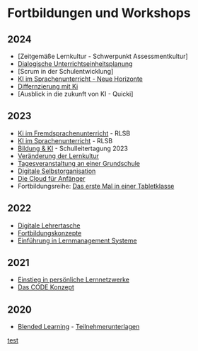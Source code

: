 # Fortbildungen und Workshops

## 2024

- [Zeitgemäße Lernkultur - Schwerpunkt Assessmentkultur]
- [Dialogische Unterrichtseinheitsplanung](https://medienberatung.online/dialog/veranstaltungen/) 
- [Scrum in der Schulentwicklung]
- [KI im Sprachenunterricht - Neue Horizonte](/workshop/2024/2024-01_KI-im-Sprachenunterricht/2024-01_KI-im-Sprachenunterricht-Neue-Horizonte.md)
- [Differnzierung mit Ki](/workshop/2024/2024-01_Differnzierung-mit-KI/2024-01_Differnzierung-mit-KI.md)
- [Ausblick in die zukunft von KI - Quicki]

## 2023
- [Ki im Fremdsprachenunterricht](/workshop/2023/2023-11_KI%20im%20Fremdsprachenunterricht.pdf) - RLSB
- [KI im Sprachenunterricht](workshop/2023/2023-09_KI%20im%20Sprachenunterricht.pdf) - RLSB
- [Bildung & KI](workshop/2023/2023_Bildung%20und%20Ki%20-%20Schulleitertagung%202023.pdf) - Schulleitertagung 2023
- [Veränderung der Lernkultur](workshop//2023/2023-04_Veränderung%20der%20Lernkultur.pdf)
- [Tagesveranstaltung an einer Grundschule](workshop/2023/2023_Schilf%20an%20einer%20Grundschule.pdf)
- [Digitale Selbstorganisation](workshop/2023/2023_Selbstorganisation-Präsenz.pdf)
- [Die Cloud für Anfänger](workshop/2023/2023_Die%20Cloud%20für%20Anfänger.pdf)
- Fortbildungsreihe: [Das erste Mal in einer Tabletklasse](https://vedab.de/veranstaltungsdetails.php?vid=136089)

## 2022
- [Digitale Lehrertasche](workshop/2022/2022_DigitaleLehrertasche-präsenz.pdf)
- [Fortbildungskonzepte](workshop/2022/2022_Fortbildungskonzept.pdf)
- [Einführung in Lernmanagement Systeme](workshop/2022/2022-06_LMS%20in%20Niedersachsen.pdf)

## 2021
- [Einstieg in persönliche Lernnetzwerke](workshop/2021/2021_PLN.pdf)
- [Das CODE Konzept](workshop/2021/2021_CODE.pdf)

## 2020
- [Blended Learning](workshop/2020/2020_Blended%20Learning.pdf) - [Teilnehmerunterlagen](workshop/2020/2020_Blended%20Learning/Blended%20Learning.md)


[test](/workshop/2024/2024_Diff-UDL-AA.md)
